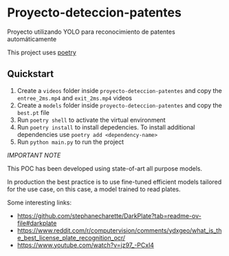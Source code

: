 # Proyecto-deteccion-patentes
Proyecto utilizando YOLO para reconocimiento de patentes automáticamente


This project uses [poetry](https://python-poetry.org/)

## Quickstart

1. Create a `videos` folder inside `proyecto-deteccion-patentes` and copy the `entree_2ms.mp4` and `exit_2ms.mp4` videos
2. Create a `models` folder inside `proyecto-deteccion-patentes` and copy the `best.pt` file
3. Run `poetry shell` to activate the virtual environment
4. Run `poetry install` to install depedencies. To install additional dependencies use `poetry add <dependency-name>`
5. Run `python main.py` to run the project 

*IMPORTANT NOTE*

This POC has been developed using state-of-art all purpose models. 

In production the best practice is to use fine-tuned efficient models tailored for the use case, on this case, a model trained to read plates.

Some interesting links: 

* https://github.com/stephanecharette/DarkPlate?tab=readme-ov-file#darkplate
* https://www.reddit.com/r/computervision/comments/ydxgeo/what_is_the_best_license_plate_recognition_ocr/
* https://www.youtube.com/watch?v=jz97_-PCxl4
